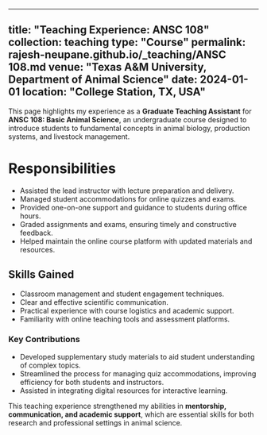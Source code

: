 
---
title: "Teaching Experience: ANSC 108"
collection: teaching
type: "Course"
permalink: rajesh-neupane.github.io/_teaching/ANSC 108.md
venue: "Texas A&M University, Department of Animal Science"
date: 2024-01-01
location: "College Station, TX, USA"
---

This page highlights my experience as a **Graduate Teaching Assistant** for **ANSC 108: Basic Animal Science**, an undergraduate course designed to introduce students to fundamental concepts in animal biology, production systems, and livestock management.

# Responsibilities

* Assisted the lead instructor with lecture preparation and delivery.
* Managed student accommodations for online quizzes and exams.
* Provided one-on-one support and guidance to students during office hours.
* Graded assignments and exams, ensuring timely and constructive feedback.
* Helped maintain the online course platform with updated materials and resources.

## Skills Gained

* Classroom management and student engagement techniques.
* Clear and effective scientific communication.
* Practical experience with course logistics and academic support.
* Familiarity with online teaching tools and assessment platforms.

### Key Contributions

* Developed supplementary study materials to aid student understanding of complex topics.
* Streamlined the process for managing quiz accommodations, improving efficiency for both students and instructors.
* Assisted in integrating digital resources for interactive learning.

This teaching experience strengthened my abilities in **mentorship, communication, and academic support**, which are essential skills for both research and professional settings in animal science.

